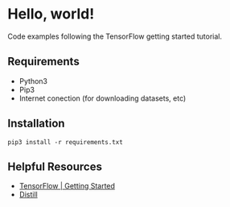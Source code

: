 # Hello, world!

Code examples following the TensorFlow getting started tutorial.

## Requirements

* Python3
* Pip3
* Internet conection (for downloading datasets, etc)

## Installation

`pip3 install -r requirements.txt`

## Helpful Resources

* [TensorFlow | Getting Started](https://tensorflow.org/tutorials)
* [Distill](https://distill.pub)
